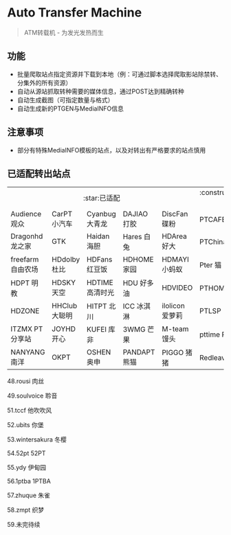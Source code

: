 # Auto Transfer Machine
> ATM转载机 - 为发光发热而生

## 功能

* 批量爬取站点指定资源并下载到本地（例：可通过脚本选择爬取影站除禁转、分集外的所有资源）
* 自动从源站抓取转种需要的媒体信息，通过POST达到精确转种
* 自动生成截图（可指定数量与格式）
* 自动生成新的PTGEN与MediaINFO信息

## 注意事项
* 部分有特殊MediaINFO模板的站点，以及对转出有严格要求的站点慎用

## 已适配转出站点

<table>
  <tr>
    <td colspan="5" align="center">:star:已适配</td>
    <td align="center">:construction_worker_man:施工中</td>
  </tr>  
  <tr>
    <td>Audience 观众</td>
    <td>CarPT 小汽车</td> 
    <td>Cyanbug 大青龙</td> 
    <td>DAJIAO 打胶</td> 
    <td>DiscFan 碟粉</td>     
    <td>PTCAFE 咖啡</td>     
    <td> BTSCHOOL 学校</td> <!-- 施工中 -->
  </tr>  
  <tr>
    <td>Dragonhd 龙之家</td>
    <td>GTK</td> 
    <td>Haidan 海胆</td> 
    <td>Hares 白兔</td> 
    <td>HDArea 好大</td>  
    <td>PTChina 铂金学院</td>    
    <td>HDAtmos 阿童木</td> <!-- 施工中 -->
  </tr> 
  <tr>
    <td>freefarm 自由农场</td>
    <td>HDdolby 杜比</td> 
    <td>HDFans 红豆饭</td> 
    <td>HDHOME 家园</td> 
    <td>HDMAYI 小蚂蚁</td>
    <td>Pter 猫</td>     
    <td>HDPOST 普斯特</td> <!-- 施工中 -->
  </tr> 
  <tr>
    <td>HDPT 明教</td>
    <td>HDSKY 天空</td> 
    <td>HDTIME 高清时光</td> 
    <td>HDU 好多油</td> 
    <td>HDVIDEO</td>
    <td>PTHOME 铂金家</td>     
    <td>HUDBT 蝴蝶</td> <!-- 施工中 -->
  </tr> 
  <tr>
    <td>HDZONE</td> 
    <td>HHClub 大聪明</td> 
    <td>HITPT 北川</td> 
    <td>ICC 冰淇淋</td>
    <td>ilolicon 爱萝莉</td>
    <td>PTLSP</td>
    <td>Ourbits 我堡</td> <!-- 施工中 -->
  </tr> 
  <tr>
    <td>ITZMX PT分享站</td> 
    <td>JOYHD 开心</td> 
    <td>KUFEI 库非</td> 
    <td>3WMG 芒果</td>
    <td>M-team 馒头</td>
    <td>pttime PT时光</td>
    <td>不可说</td> <!-- 施工中 -->
  </tr> 
  <tr>
    <td>NANYANG 南洋</td> 
    <td>OKPT</td> 
    <td>OSHEN 奥申</td> 
    <td>PANDAPT 熊猫</td>
    <td>PIGGO 猪猪</td>
    <td>Redleaves 红叶</td>
    <td>PTSBAO 烧包</td> <!-- 施工中 -->
  </tr>     
</table>



48.rousi 肉丝

49.soulvoice 聆音

51.tccf 他吹吹风

52.ubits 你堡

53.wintersakura 冬樱

54.52pt 52PT

55.ydy 伊甸园

56.1ptba 1PTBA

57.zhuque 朱雀

58.zmpt 织梦

59.未完待续
